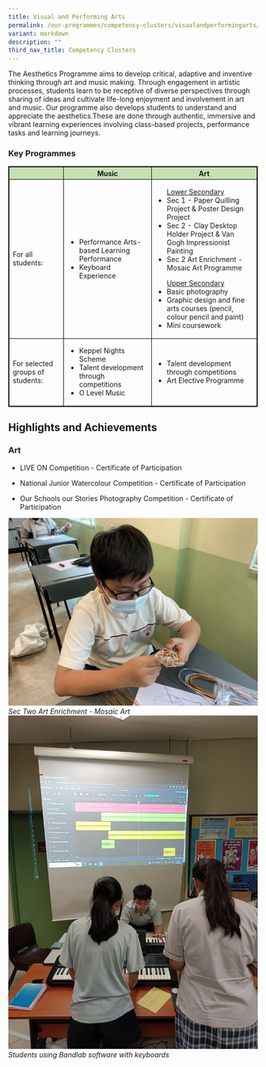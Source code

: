 ```yaml
---
title: Visual and Performing Arts
permalink: /our-programmes/competency-clusters/visualandperformingarts/
variant: markdown
description: ""
third_nav_title: Competency Clusters
---
```

The Aesthetics Programme aims to develop critical, adaptive and inventive thinking through art and music making. Through engagement in artistic processes, students learn to be receptive of diverse perspectives through sharing of ideas and cultivate life-long enjoyment and involvement in art and music. Our programme also develops students to understand and appreciate the aesthetics.These are done through authentic, immersive and vibrant learning experiences involving class-based projects, performance tasks and learning journeys.	


### Key Programmes

    
<style type="text/css">  
table, th, td, tr {  
border: 1px solid black;  
font-size:14px;  
}  
  
ol.small {list-style-type: lower-roman;font-size:14px;}  
  
.tg-s7g5{background-color:#C5E0B3; vertical-align:top  
}  
  
p.small{  
\# line-height: 1.0; font-style:italic; font-size: 16px;  
}  
  
  
</style>  
<table style="width:100%">  
<thead>  
<tr>  
<th class="tg-s7g5"> </th>  
<th class="tg-s7g5">Music</th>  
<th class="tg-s7g5">Art</th> 
 </tr>  
</thead>  
<tbody>  
<tr>  
<td>For all students:</td>  
  
<td>  
<ul><li> Performance Arts-based Learning Performance</li>  
<li>Keyboard Experience</li>  
</ul></td>  
  
<td><ul><u>Lower Secondary</u>
<li>Sec 1 - Paper Quilling Project &amp; Poster Design Project</li>
<li>Sec 2 - Clay Desktop Holder Project &amp; Van Gogh Impressionist Painting</li>
<li>Sec 2 Art Enrichment - Mosaic Art Programme</li></ul>
<ul><u>Upper Secondary</u>
<li>Basic photography</li>
<li>Graphic design and fine arts courses (pencil, colour pencil and paint)</li>
<li>Mini coursework</li></ul></td>  
</tr>  
<tr>  
<td>For selected groups of students:</td>  
<td><ul><li>Keppel Nights Scheme</li>
<li>Talent development through competitions</li>
<li>O Level Music</li></ul> </td>  
<td><ul><li>Talent development through competitions</li> 
<li>Art Elective Programme</li></ul></td> 

</tr>  
</tbody>  
</table>


## Highlights and Achievements


### Art


*   LIVE ON Competition - Certificate of Participation
    
*   National Junior Watercolour Competition - Certificate of Participation
    
*   Our Schools our Stories Photography Competition - Certificate of Participation
    

![](/images/Visual%20and%20Performing%20Arts/Sec_2___Students_working_on_the_initial_base_of_their_wire_sculpture.jpg)
<i>Sec Two Art Enrichment -  Mosaic Art</i>
![](/images/Visual%20and%20Performing%20Arts/Students_during_Music_lessons_using_Bandlab_with_keyboards.jpg)
<i>Students using Bandlab software with keyboards</i>